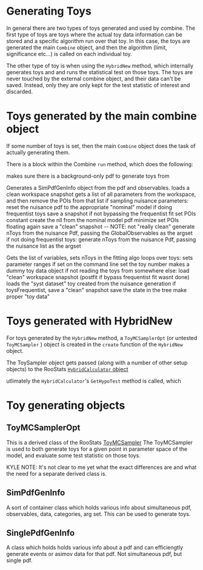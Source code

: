 # Generating Toys

In general there are two types of toys generated and used by combine. 
The first type of toys are toys where the actual toy data information can be stored and a specific algorithm run over that toy.
In this case, the toys are generated the main `Combine` object, and then the algorithm (limit, significance etc...) is called on each individual toy.

The other type of toy is when using the `HybridNew` method, which internally generates toys and and runs the statistical test on those toys. 
The toys are never touched by the external combine object, and their data can't be saved.
Instead, only they are only kept for the test statistic of interest and discarded.

# Toys generated by the main combine object

If some number of toys is set, then the main `Combine` object does the task of actually generating them.

There is a block within the Combine `run` method, which does the following:

makes sure there is a background-only pdf to generate toys from

Generates a SimPdfGenInfo object from the pdf and observables.
loads a clean workspace snapshot
gets a list of all parameters from the workspace, and then remove the POIs from that list
if sampling nuisance parameters:
   reset the nuisance pdf to the appropriate "nominal" model 
   if doing frequentist toys 
       save a snapshot 
       if not bypassing the frequentist fit
           set POIs constant 
           create the nll from the nominal model pdf
           minimize
           set POIs floating again
           save a "clean" snapshot -- NOTE: not "really clean"
        generate nToys from the nuisance Pdf, passing the GlobalObservables as the argset
    if not doing frequentist toys:
        generate nToys from the nuisance Pdf, passing the nuisance list as the argset

Gets the list of variables,
sets nToys in the fitting algo
loops over toys:
   sets parameter ranges if set on the command line 
   set the toy number 
   makes a dummy toy data object
   if not reading the toys from somewhere else: 
        load "clean" workspace snapshot (postfit if bypass frequentist fit wasnt done)    
        loads the "syst dataset" toy created from the nuisance generation
        if toysFrequentist, save a "clean" snapshot
        save the state in the tree
        make proper "toy data"
        
        
# Toys generated with HybridNew

For toys generated by the `HybridNew` method, a `ToyMCSamplerOpt` (or untested `ToyMCSampler` ) object is created in the `create` function of the `HybridNew` object. 

The ToySampler object gets passed (along with a number of other setup objects) to the RooStats [`HybridCalculator` object](https://root.cern.ch/doc/master/classRooStats_1_1HybridCalculator.html)

utlimately the `HybridCalculator`'s `GetHypoTest` method is called, which
    

# Toy generating objects


## ToyMCSamplerOpt

This is a derived class of the RooStats [ToyMCSampler](https://root.cern.ch/doc/master/classRooStats_1_1ToyMCSampler.html)
The ToyMCSampler is used to both generate toys for a given point in parameter space of the model, and evaluate some test statistic on those toys.

KYLE NOTE: It's not clear to me yet what the exact differences are and what the need for a separate derived class is.

## SimPdfGenInfo

A sort of container class which holds various info about simultaneous pdf, observables, data, categories, arg set.
This can be used to generate toys. 

## SinglePdfGenInfo

A class which holds holds various info about a pdf and can efficiengtly generate events or asimov data for that pdf. Not simultaneous pdf, but single pdf.



